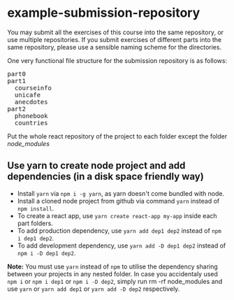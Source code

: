 # example-submission-repository

You may submit all the exercises of this course into the same repository, or use multiple repositories. If you submit exercises of different parts into the same repository, please
use a sensible naming scheme for the directories.

One very functional file structure for the submission repository is as follows:

<pre>
part0
part1
  courseinfo
  unicafe
  anecdotes
part2
  phonebook
  countries
</pre>

Put the whole react repository of the project to each folder except the folder <i>node_modules</i>

## Use yarn to create node project and add dependencies (in a disk space friendly way)

- Install `yarn` via `npm i -g yarn`, as yarn doesn't come bundled with node.
- Install a cloned node project from github via command `yarn` instead of `npm install`.
- To create a react app, use `yarn create react-app my-app` inside each part folders.
- To add production dependency, use `yarn add dep1 dep2` instead of `npm i dep1 dep2`.
- To add development dependency, use `yarn add -D dep1 dep2` instead of `npm i -D dep1 dep2`.

**Note:** You must use `yarn` instead of `npm` to utilise the dependency sharing between your projects in any nested folder. In case you accidentaly used `npm i` or `npm i dep1` or
`npm i -D dep2`, simply run rm -rf node_modules and use `yarn` or `yarn add dep1` or `yarn add -D dep2` respectively.

